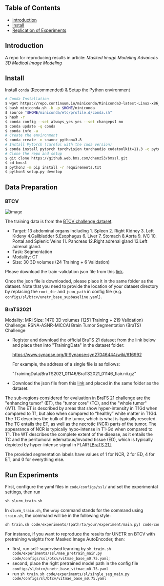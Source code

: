 ## Table of Contents
- [Introduction](#introduction)
- [Install](#install)
- [Replication of Experiments](#replication)

## Introduction
A repo for reproducing results in article: *Masked Image Modeling Advances 3D Medical Image Modeling*

## Install
Install `conda` (Recommended) & Setup the Python environment
```bash
# Conda Installation
$ wget https://repo.continuum.io/miniconda/Miniconda3-latest-Linux-x86_64.sh -O miniconda.sh
$ bash miniconda.sh -b -p $HOME/miniconda
$ source "$HOME/miniconda/etc/profile.d/conda.sh"
$ hash -r
$ conda config --set always_yes yes --set changeps1 no
$ conda update -q conda
$ conda info -a
# Create the environment
$ conda create -n <name> python=3.8
# Install Pytorch (careful with the cuda version)
$ conda install pytorch torchvision torchaudio cudatoolkit=11.3 -c pytorch
# Clone the repo and setup
$ git clone https://github.web.bms.com/chenz53/bmssl.git
$ cd bmssl
$ python3 -m pip install -r requirements.txt
$ python3 setup.py develop
```

## Data Preparation

### BTCV
![image](https://lh3.googleusercontent.com/pw/AM-JKLX0svvlMdcrchGAgiWWNkg40lgXYjSHsAAuRc5Frakmz2pWzSzf87JQCRgYpqFR0qAjJWPzMQLc_mmvzNjfF9QWl_1OHZ8j4c9qrbR6zQaDJWaCLArRFh0uPvk97qAa11HtYbD6HpJ-wwTCUsaPcYvM=w1724-h522-no?authuser=0)

The training data is from the [BTCV challenge dataset](https://www.synapse.org/#!Synapse:syn3193805/wiki/217752).

- Target: 13 abdominal organs including 1. Spleen 2. Right Kidney 3. Left Kideny 4.Gallbladder 5.Esophagus 6. Liver 7. Stomach 8.Aorta 9. IVC 10. Portal and Splenic Veins 11. Pancreas 12.Right adrenal gland 13.Left adrenal gland.
- Task: Segmentation
- Modality: CT
- Size: 30 3D volumes (24 Training + 6 Validation)

Please download the train-validation json file from this <a href="https://drive.google.com/file/d/1t4fIQQkONv7ArTSZe4Nucwkk1KfdUDvW/view?usp=sharing"> link</a>.

Once the json file is downloaded, please place it in the same folder as the dataset. Note that you need to provide the location of your dataset directory by replacing the `root_dir` and `json_path` in config file (e.g. `configs/sl/btcv/unetr_base_supbaseline.yaml`).

### BraTS2021
Modality: MRI
Size: 1470 3D volumes (1251 Training + 219 Validation)
Challenge: RSNA-ASNR-MICCAI Brain Tumor Segmentation (BraTS) Challenge

- Register and download the official BraTS 21 dataset from the link below and place then into "TrainingData" in the dataset folder:

  https://www.synapse.org/#!Synapse:syn27046444/wiki/616992

  For example, the address of a single file is as follows:

  "TrainingData/BraTS2021_01146/BraTS2021_01146_flair.nii.gz"


- Download the json file from this [link](https://drive.google.com/file/d/1i-BXYe-wZ8R9Vp3GXoajGyqaJ65Jybg1/view?usp=sharing) and placed in the same folder as the dataset.


The sub-regions considered for evaluation in BraTS 21 challenge are the "enhancing tumor" (ET), the "tumor core" (TC), and the "whole tumor" (WT). The ET is described by areas that show hyper-intensity in T1Gd when compared to T1, but also when compared to “healthy” white matter in T1Gd. The TC describes the bulk of the tumor, which is what is typically resected. The TC entails the ET, as well as the necrotic (NCR) parts of the tumor. The appearance of NCR is typically hypo-intense in T1-Gd when compared to T1. The WT describes the complete extent of the disease, as it entails the TC and the peritumoral edematous/invaded tissue (ED), which is typically depicted by hyper-intense signal in FLAIR [[BraTS 21]](http://braintumorsegmentation.org/).

The provided segmentation labels have values of 1 for NCR, 2 for ED, 4 for ET, and 0 for everything else.


## Run Experiments
First, configure the yaml files in `code/configs/ssl/` and set the experimental settings, then run
```Python
sh slurm_train.sh
```

In `slurm_train.sh`, the `wrap` command stands for the command using `train.sh`, the command will be in the following style:
```Python
sh train.sh code/experiments/(path/to/your/experiment/main.py) code/configs/(path/to/your/experiment/config)
```

For instance, if you want to reproduce the results for UNETR on BTCV with pretraining weights from Masked Image AutoEncoder, then:
- first, run self-supervised leanring by `sh train.sh code/experiments/ssl/mae_pretrain_main.py code/configs/ssl/btcv/vitmae_base_m0.75.yaml`;
- second, place the right pretrained model path in the config file `configs/sl/btcv/unetr_base_vitmae_m0.75.yaml`
- run `sh train.sh code/experiments/sl/single_seg_main.py code/configs/sl/btcv/vitmae_base_m0.75.yaml`